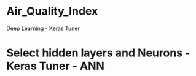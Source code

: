 # Air_Quality_Index
Deep Learning -  Keras Tuner

# Select hidden layers and Neurons - Keras Tuner - ANN
